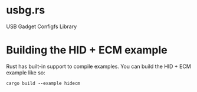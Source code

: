 # usbg.rs
USB Gadget Configfs Library

# Building the HID + ECM example
Rust has built-in support to compile examples. You can build the HID + ECM example like so:

```
cargo build --example hidecm
```
